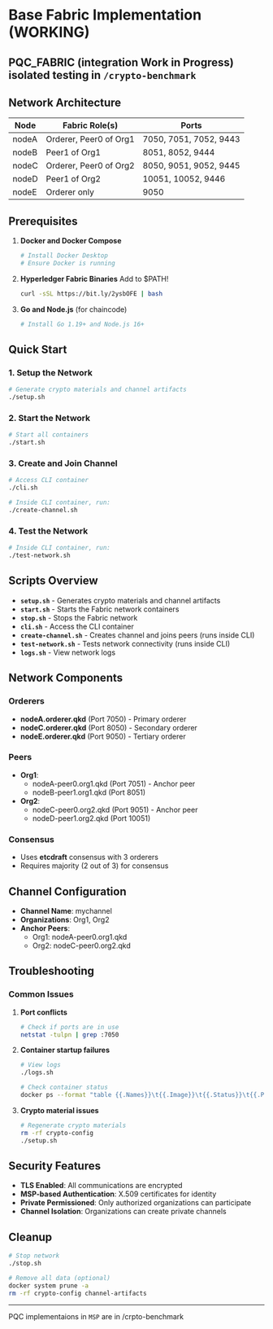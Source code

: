 # Base Fabric Implementation (WORKING)

## PQC_FABRIC (integration Work in Progress) isolated testing in `/crypto-benchmark`

## Network Architecture

| Node | Fabric Role(s)           | Ports |
|------|-------------------------|-------|
| nodeA | Orderer, Peer0 of Org1 | 7050, 7051, 7052, 9443 |
| nodeB | Peer1 of Org1          | 8051, 8052, 9444 |
| nodeC | Orderer, Peer0 of Org2 | 8050, 9051, 9052, 9445 |
| nodeD | Peer1 of Org2          | 10051, 10052, 9446 |
| nodeE | Orderer only           | 9050 |

## Prerequisites

1. **Docker and Docker Compose**
   ```bash
   # Install Docker Desktop
   # Ensure Docker is running
   ```

2. **Hyperledger Fabric Binaries** Add to $PATH!
   ```bash
   curl -sSL https://bit.ly/2ysbOFE | bash
   ```

3. **Go and Node.js** (for chaincode)
   ```bash
   # Install Go 1.19+ and Node.js 16+
   ```

## Quick Start

### 1. Setup the Network
```bash
# Generate crypto materials and channel artifacts
./setup.sh
```

### 2. Start the Network
```bash
# Start all containers
./start.sh
```

### 3. Create and Join Channel
```bash
# Access CLI container
./cli.sh

# Inside CLI container, run:
./create-channel.sh
```

### 4. Test the Network
```bash
# Inside CLI container, run:
./test-network.sh
```

## Scripts Overview

- **`setup.sh`** - Generates crypto materials and channel artifacts
- **`start.sh`** - Starts the Fabric network containers
- **`stop.sh`** - Stops the Fabric network
- **`cli.sh`** - Access the CLI container
- **`create-channel.sh`** - Creates channel and joins peers (runs inside CLI)
- **`test-network.sh`** - Tests network connectivity (runs inside CLI)
- **`logs.sh`** - View network logs

## Network Components

### Orderers
- **nodeA.orderer.qkd** (Port 7050) - Primary orderer
- **nodeC.orderer.qkd** (Port 8050) - Secondary orderer  
- **nodeE.orderer.qkd** (Port 9050) - Tertiary orderer

### Peers
- **Org1**:
  - nodeA-peer0.org1.qkd (Port 7051) - Anchor peer
  - nodeB-peer1.org1.qkd (Port 8051)
- **Org2**:
  - nodeC-peer0.org2.qkd (Port 9051) - Anchor peer
  - nodeD-peer1.org2.qkd (Port 10051)

### Consensus
- Uses **etcdraft** consensus with 3 orderers
- Requires majority (2 out of 3) for consensus

## Channel Configuration

- **Channel Name**: mychannel
- **Organizations**: Org1, Org2
- **Anchor Peers**: 
  - Org1: nodeA-peer0.org1.qkd
  - Org2: nodeC-peer0.org2.qkd

## Troubleshooting

### Common Issues

1. **Port conflicts**
   ```bash
   # Check if ports are in use
   netstat -tulpn | grep :7050
   ```

2. **Container startup failures**
   ```bash
   # View logs
   ./logs.sh
   
   # Check container status
   docker ps --format "table {{.Names}}\t{{.Image}}\t{{.Status}}\t{{.Ports}}"
   ```

3. **Crypto material issues**
   ```bash
   # Regenerate crypto materials
   rm -rf crypto-config
   ./setup.sh
   ```

## Security Features

- **TLS Enabled**: All communications are encrypted
- **MSP-based Authentication**: X.509 certificates for identity
- **Private Permissioned**: Only authorized organizations can participate
- **Channel Isolation**: Organizations can create private channels

## Cleanup

```bash
# Stop network
./stop.sh

# Remove all data (optional)
docker system prune -a
rm -rf crypto-config channel-artifacts
```

---

PQC implementaions in `MSP` are in /crpto-benchmark